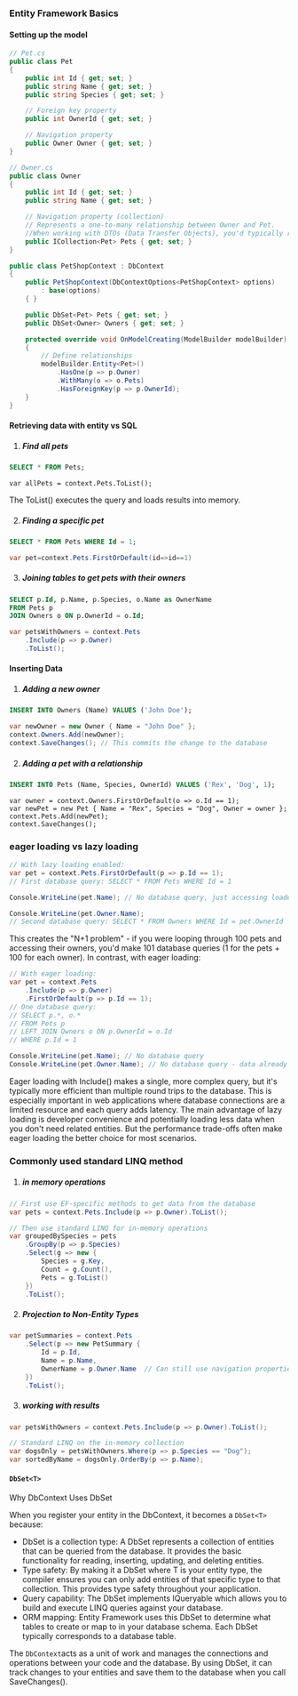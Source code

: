 ### Entity Framework Basics

#### Setting up the model

```csharp
// Pet.cs
public class Pet
{
    public int Id { get; set; }
    public string Name { get; set; }
    public string Species { get; set; }

    // Foreign key property
    public int OwnerId { get; set; }

    // Navigation property
    public Owner Owner { get; set; }
}

// Owner.cs
public class Owner
{
    public int Id { get; set; }
    public string Name { get; set; }

    // Navigation property (collection)
    // Represents a one-to-many relationship between Owner and Pet.
    //When working with DTOs (Data Transfer Objects), you'd typically represent this using a concrete collection type like List<PetDto>.
    public ICollection<Pet> Pets { get; set; }
}

public class PetShopContext : DbContext
{
    public PetShopContext(DbContextOptions<PetShopContext> options)
        : base(options)
    { }

    public DbSet<Pet> Pets { get; set; }
    public DbSet<Owner> Owners { get; set; }

    protected override void OnModelCreating(ModelBuilder modelBuilder)
    {
        // Define relationships
        modelBuilder.Entity<Pet>()
            .HasOne(p => p.Owner)
            .WithMany(o => o.Pets)
            .HasForeignKey(p => p.OwnerId);
    }
}
```

#### Retrieving data with entity vs SQL

1. ##### Find all pets

```sql
SELECT * FROM Pets;
```

```
var allPets = context.Pets.ToList();
```

The ToList() executes the query and loads results into memory.

2. ##### Finding a specific pet

```sql
SELECT * FROM Pets WHERE Id = 1;
```

```csharp
var pet=context.Pets.FirstOrDefault(id=>id==1)
```

3. ##### Joining tables to get pets with their owners

```sql
SELECT p.Id, p.Name, p.Species, o.Name as OwnerName
FROM Pets p
JOIN Owners o ON p.OwnerId = o.Id;
```

```csharp
var petsWithOwners = context.Pets
    .Include(p => p.Owner)
    .ToList();
```

#### Inserting Data

1. ##### Adding a new owner

```sql
INSERT INTO Owners (Name) VALUES ('John Doe');
```

```csharp
var newOwner = new Owner { Name = "John Doe" };
context.Owners.Add(newOwner);
context.SaveChanges(); // This commits the change to the database
```

2. ##### Adding a pet with a relationship

```sql
INSERT INTO Pets (Name, Species, OwnerId) VALUES ('Rex', 'Dog', 1);
```

```
var owner = context.Owners.FirstOrDefault(o => o.Id == 1);
var newPet = new Pet { Name = "Rex", Species = "Dog", Owner = owner };
context.Pets.Add(newPet);
context.SaveChanges();
```

### eager loading vs lazy loading

```csharp
// With lazy loading enabled:
var pet = context.Pets.FirstOrDefault(p => p.Id == 1);
// First database query: SELECT * FROM Pets WHERE Id = 1

Console.WriteLine(pet.Name); // No database query, just accessing loaded data

Console.WriteLine(pet.Owner.Name);
// Second database query: SELECT * FROM Owners WHERE Id = pet.OwnerId
```

This creates the "N+1 problem" - if you were looping through 100 pets and accessing their owners, you'd make 101 database queries (1 for the pets + 100 for each owner).
In contrast, with eager loading:

```csharp
// With eager loading:
var pet = context.Pets
    .Include(p => p.Owner)
    .FirstOrDefault(p => p.Id == 1);
// One database query:
// SELECT p.*, o.*
// FROM Pets p
// LEFT JOIN Owners o ON p.OwnerId = o.Id
// WHERE p.Id = 1

Console.WriteLine(pet.Name); // No database query
Console.WriteLine(pet.Owner.Name); // No database query - data already loaded
```

Eager loading with Include() makes a single, more complex query, but it's typically more efficient than multiple round trips to the database. This is especially important in web applications where database connections are a limited resource and each query adds latency.
The main advantage of lazy loading is developer convenience and potentially loading less data when you don't need related entities. But the performance trade-offs often make eager loading the better choice for most scenarios.

### Commonly used standard LINQ method

1. ##### in memory operations

```csharp
// First use EF-specific methods to get data from the database
var pets = context.Pets.Include(p => p.Owner).ToList();

// Then use standard LINQ for in-memory operations
var groupedBySpecies = pets
    .GroupBy(p => p.Species)
    .Select(g => new {
        Species = g.Key,
        Count = g.Count(),
        Pets = g.ToList()
    })
    .ToList();
```

2. ##### Projection to Non-Entity Types

```csharp
var petSummaries = context.Pets
    .Select(p => new PetSummary {
        Id = p.Id,
        Name = p.Name,
        OwnerName = p.Owner.Name  // Can still use navigation properties in projections
    })
    .ToList();
```

3. ##### working with results

```csharp
var petsWithOwners = context.Pets.Include(p => p.Owner).ToList();

// Standard LINQ on the in-memory collection
var dogsOnly = petsWithOwners.Where(p => p.Species == "Dog");
var sortedByName = dogsOnly.OrderBy(p => p.Name);
```

#### `DbSet<T>`

Why DbContext Uses DbSet<T>

When you register your entity in the DbContext, it becomes a `DbSet<T>` because:

- DbSet is a collection type: A DbSet represents a collection of entities that can be queried from the database. It provides the basic functionality for reading, inserting, updating, and deleting entities.
- Type safety: By making it a DbSet<T> where T is your entity type, the compiler ensures you can only add entities of that specific type to that collection. This provides type safety throughout your application.
- Query capability: The DbSet<T> implements IQueryable<T> which allows you to build and execute LINQ queries against your database.
- ORM mapping: Entity Framework uses this DbSet to determine what tables to create or map to in your database schema. Each DbSet typically corresponds to a database table.

The `DbContext`acts as a unit of work and manages the connections and operations between your code and the database. By using DbSet<T>, it can track changes to your entities and save them to the database when you call SaveChanges().
